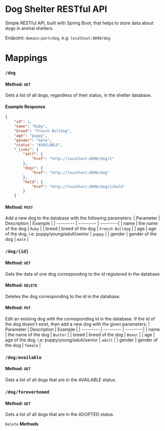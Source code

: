# Dog Shelter RESTful API
 Simple RESTful API, built with Spring Boot, that helps to store data about dogs in animal shelters. 
 
 Endpoint: `domain:port/dog`, e.g: `localhost:8090/dog`

# Mappings
### `/dog`

#### Method: `GET`
Gets a list of all dogs, regardless of their status, in the shelter database.

#### Example Response
```json
{
    "id": 1,
    "name": "Ruby",
    "breed": "French Bulldog",
    "age": "puppy",
    "gender": "male",
    "status": "AVAILABLE",
    "_links": {
        "self": {
            "href": "http://localhost:8090/dog/1"
        },
        "dogs": {
            "href": "http://localhost:8090/dog"
        },
        "hold": {
            "href": "http://localhost:8090/dog/1/hold"
        }
    }
```

#### Method: `POST`
Add a new dog to the database with the following parameters:
| Parameter | Description | Example |
| --------- | --------- | ---------|
| name | the name of the dog | `Ruby` |
| breed | breed of the dog | `French Bulldog` |
| age | age of the dog. i.e: puppy/young/adult/senior | `puppy` |
| gender | gender of the dog | `male` |

### `/dog/{id}`

#### Method: `GET`
Gets the data of one dog corresponding to the id registered in the database

#### Method: `DELETE`
Deletes the dog corresponding to the id in the database.

#### Method: `PUT`
Edit an existing dog with the corresponding id in the database. If the id of the dog doesn't exist, then add a new dog with the given parameters:
| Parameter | Description | Example |
| --------- | --------- | ---------|
| name | the name of the dog | `Buster` |
| breed | breed of the dog | `Boxer` |
| age | age of the dog. i.e: puppy/young/adult/senior | `adult` |
| gender | gender of the dog | `female` |

### `/dog/available`

#### Method: `GET`
Gets a list of all dogs that are in the AVAILABLE status.

### `/dog/foreverhomed`

#### Method: `GET`
Gets a list of all dogs that are in the ADOPTED status. 



`Delete` **Methods**


 
